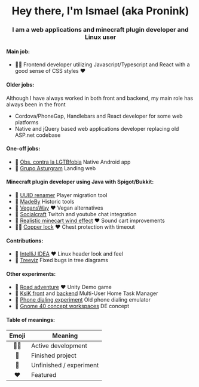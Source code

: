 <h1 align=center>
  Hey there, I'm Ismael (aka Pronink)
</h1>

<h3 align=center>
  I am a web applications and minecraft plugin developer and Linux user
</h3>

<h4>Main job:</h4>

  - 👨‍💻 Frontend developer utilizing Javascript/Typescript and React with a good sense of CSS styles ❤️

<h4>Older jobs:</h4>

Although I have always worked in both front and backend, my main role has always been in the front

  - Cordova/PhoneGap, Handlebars and React developer for some web platforms
  - Native and jQuery based web applications developer replacing old ASP.net codebase

<h4>One-off jobs:</h4>

  - 🚀 [Obs. contra la LGTBfobia](https://play.google.com/store/apps/details?id=org.arcopoli.observatoriomadrileo&hl=es&gl=US) Native Android app
  - 🚀 [Grupo Asturgram](https://grupoasturgram.com/index.php) Landing web

<h4>Minecraft plugin developer using Java with Spigot/Bukkit:</h4>

  - 🚀 [UUID renamer](https://github.com/Pronink/uuidRenamer) Player migration tool
  - 🚀 [MadeBy](https://github.com/Pronink/madeBy) Historic tools
  - 🚀 [VegansWay](https://github.com/Pronink/vegansWay) ❤️ Vegan alternatives
  - 🧪 [Socialcraft](https://github.com/Pronink/socialcraft_plugin) Twitch and youtube chat integration
  - 🚀 [Realistic minecart wind effect](https://github.com/Pronink/realistic-minecart-wind-effect) ❤️ Sound cart improvements
  - 👨‍💻 [Copper lock](https://github.com/Pronink/copper-lock) ❤️ Chest protection with timeout

<h4>Contributions:</h4>

  - 🚀 [IntelliJ IDEA](https://github.com/JetBrains/intellij-community/pull/2565) ❤️ Linux header look and feel
  - 🚀 [Treeviz](https://github.com/Pronink/treeviz) Fixed bugs in tree diagrams

<h4>Other experiments:</h4>

  - 🚀 [Road adventure](https://github.com/Pronink/roadAdventure) ❤️ Unity Demo game
  - 🧪 [KsiK front](https://github.com/Pronink/feKsiK) and [backend](https://github.com/Pronink/beKsiK) Multi-User Home Task Manager
  - 🧪 [Phone dialing experiment](https://github.com/Pronink/phone-dialing-react) Old phone dialing emulator
  - 🧪 [Gnome 40 concept workspaces](https://github.com/Pronink/gnome40-workspaces-concept?tab=readme-ov-file) DE concept

<h4>Table of meanings:</h4>

| Emoji   | Meaning                  |
|:-------:|--------------------------|
| 👨‍💻      | Active development       |
| 🚀      | Finished project         |
| 🧪      | Unfinished / experiment  |
| ❤️       | Featured                 |
